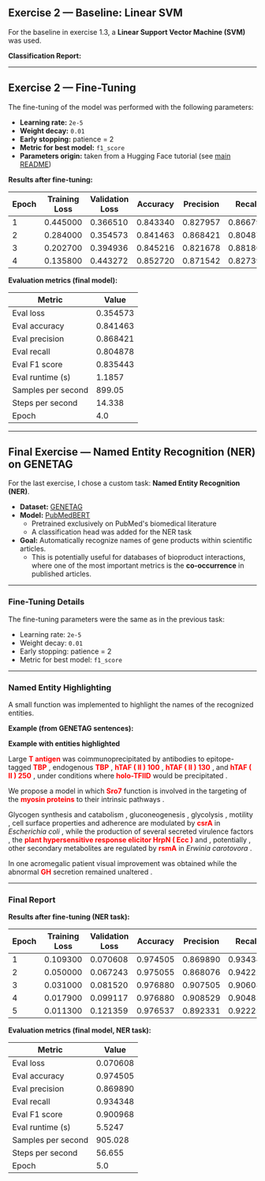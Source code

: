 
## Exercise 2 — Baseline: Linear SVM
For the baseline in exercise 1.3, a **Linear Support Vector Machine (SVM)** was used.

**Classification Report:**

---

## Exercise 2 — Fine-Tuning
The fine-tuning of the model was performed with the following parameters:

- **Learning rate:** `2e-5`  
- **Weight decay:** `0.01`  
- **Early stopping:** patience = 2  
- **Metric for best model:** `f1_score`  
- **Parameters origin:** taken from a Hugging Face tutorial (see [main README](../README.md))  

**Results after fine-tuning:**

| Epoch | Training Loss | Validation Loss | Accuracy | Precision | Recall | F1 Score |
|-------|---------------|-----------------|----------|-----------|--------|----------|
| 1     | 0.445000      | 0.366510        | 0.843340 | 0.827957  | 0.866792 | 0.846929 |
| 2     | 0.284000      | 0.354573        | 0.841463 | 0.868421  | 0.804878 | 0.835443 |
| 3     | 0.202700      | 0.394936        | 0.845216 | 0.821678  | 0.881801 | 0.850679 |
| 4     | 0.135800      | 0.443272        | 0.852720 | 0.871542  | 0.827392 | 0.848893 |


**Evaluation metrics (final model):**

| Metric                  | Value     |
|-------------------------|-----------|
| Eval loss               | 0.354573  |
| Eval accuracy           | 0.841463  |
| Eval precision          | 0.868421  |
| Eval recall             | 0.804878  |
| Eval F1 score           | 0.835443  |
| Eval runtime (s)        | 1.1857    |
| Samples per second      | 899.05    |
| Steps per second        | 14.338    |
| Epoch                   | 4.0       |



---

## Final Exercise — Named Entity Recognition (NER) on GENETAG
For the last exercise, I chose a custom task: **Named Entity Recognition (NER)**.

- **Dataset:** [GENETAG](https://huggingface.co/datasets/bigbio/genetag)  
- **Model:** [PubMedBERT](https://huggingface.co/microsoft/BiomedNLP-PubMedBERT-base-uncased-abstract)  
  - Pretrained exclusively on PubMed's biomedical literature  
  - A classification head was added for the NER task  
- **Goal:** Automatically recognize names of gene products within scientific articles.  
  - This is potentially useful for databases of bioproduct interactions, where one of the most important metrics is the **co-occurrence** in published articles.

---

### Fine-Tuning Details
The fine-tuning parameters were the same as in the previous task:

- Learning rate: `2e-5`  
- Weight decay: `0.01`  
- Early stopping: patience = 2  
- Metric for best model: `f1_score`

---

### Named Entity Highlighting
A small function was implemented to highlight the names of the recognized entities.

**Example (from GENETAG sentences):**

**Example with entities highlighted**

Large <span style="color:red; font-weight:bold;">T antigen</span> was coimmunoprecipitated by antibodies to epitope-tagged <span style="color:red; font-weight:bold;">TBP</span> , endogenous <span style="color:red; font-weight:bold;">TBP</span> , <span style="color:red; font-weight:bold;">hTAF ( II ) 100</span> , <span style="color:red; font-weight:bold;">hTAF ( II ) 130</span> , and <span style="color:red; font-weight:bold;">hTAF ( II ) 250</span> , under conditions where <span style="color:red; font-weight:bold;">holo-TFIID</span> would be precipitated .

We propose a model in which <span style="color:red; font-weight:bold;">Sro7</span> function is involved in the targeting of the <span style="color:red; font-weight:bold;">myosin proteins</span> to their intrinsic pathways .

Glycogen synthesis and catabolism , gluconeogenesis , glycolysis , motility , cell surface properties and adherence are modulated by <span style="color:red; font-weight:bold;">csrA</span> in *Escherichia coli* , while the production of several secreted virulence factors , the <span style="color:red; font-weight:bold;">plant hypersensitive response elicitor HrpN ( Ecc )</span> and , potentially , other secondary metabolites are regulated by <span style="color:red; font-weight:bold;">rsmA</span> in *Erwinia carotovora* .

In one acromegalic patient visual improvement was obtained while the abnormal <span style="color:red; font-weight:bold;">GH</span> secretion remained unaltered .


---

### Final Report

**Results after fine-tuning (NER task):**

| Epoch | Training Loss | Validation Loss | Accuracy | Precision | Recall   | F1 Score |
|-------|---------------|-----------------|----------|-----------|----------|----------|
| 1     | 0.109300      | 0.070608        | 0.974505 | 0.869890  | 0.934348 | 0.900968 |
| 2     | 0.050000      | 0.067243        | 0.975055 | 0.868076  | 0.942222 | 0.903631 |
| 3     | 0.031000      | 0.081520        | 0.976880 | 0.907505  | 0.906085 | 0.906795 |
| 4     | 0.017900      | 0.099117        | 0.976880 | 0.908529  | 0.904834 | 0.906678 |
| 5     | 0.011300      | 0.121359        | 0.976537 | 0.892331  | 0.922251 | 0.907044 |


**Evaluation metrics (final model, NER task):**

| Metric                  | Value     |
|-------------------------|-----------|
| Eval loss               | 0.070608  |
| Eval accuracy           | 0.974505  |
| Eval precision          | 0.869890  |
| Eval recall             | 0.934348  |
| Eval F1 score           | 0.900968  |
| Eval runtime (s)        | 5.5247    |
| Samples per second      | 905.028   |
| Steps per second        | 56.655    |
| Epoch                   | 5.0       |




